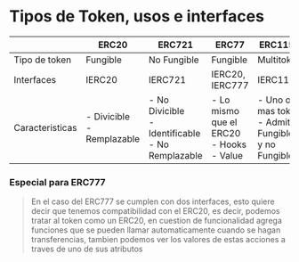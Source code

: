 # Tipos de Token, usos e interfaces

|   |  ERC20  | ERC721 | ERC77 | ERC1155 |
| ------------ | ------------ | ------------ | ------------ | ------------ |
|Tipo de token|Fungible|No Fungible|Fungible|Multitoken|
|Interfaces   |IERC20|IERC721|IERC20, IERC777|IERC1155|
|Caracteristicas   |- Divicible <br />- Remplazable|- No Divicible  <br />- Identificable <br />- No Remplazable |- Lo mismo que el ERC20 <br />- Hooks<br />- Value   |- Uno o mas token <br /> - Admite Fungibles y no Fungibles   |

### Especial para ERC777
> En el caso del ERC777 se cumplen con dos interfaces, esto quiere decir que tenemos compatibilidad con el ERC20, es decir, podemos tratar al token como un ERC20, en cuestion de funcionalidad agrega funciones que se pueden llamar automaticamente cuando se hagan transferencias, tambien podemos ver los valores de estas acciones a traves de uno de sus atributos
